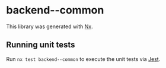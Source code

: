 # backend--common

This library was generated with [Nx](https://nx.dev).

## Running unit tests

Run `nx test backend--common` to execute the unit tests via [Jest](https://jestjs.io).

